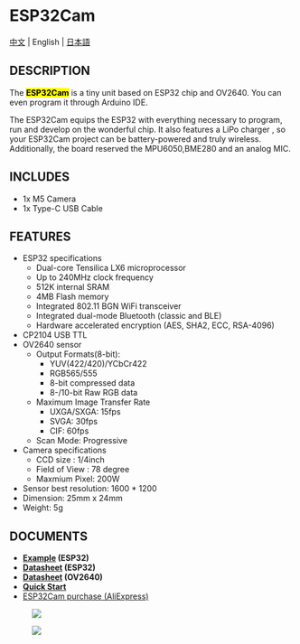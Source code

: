 # ESP32Cam

[中文](/zh_CN/product_documents/units/unit_esp32cam) | English | [日本語](ja/product_documents/units/unit_esp32cam)

## DESCRIPTION

The **<mark>ESP32Cam</mark>** is a tiny unit based on ESP32 chip and OV2640. You can even program it through Arduino IDE.

The ESP32Cam equips the ESP32 with everything necessary to program, run and develop on the wonderful chip. It also features a LiPo charger , so your ESP32Cam project can be battery-powered and truly wireless. Additionally, the board reserved the MPU6050,BME280 and an analog MIC.


## INCLUDES

- 1x M5 Camera
- 1x Type-C USB Cable


## FEATURES

- ESP32 specifications
    + Dual-core Tensilica LX6 microprocessor
    + Up to 240MHz clock frequency
    + 512K internal SRAM
    + 4MB Flash memory
    + Integrated 802.11 BGN WiFi transceiver
    + Integrated dual-mode Bluetooth (classic and BLE)
    + Hardware accelerated encryption (AES, SHA2, ECC, RSA-4096)
- CP2104 USB TTL
- OV2640 sensor
    - Output Formats(8-bit):
        + YUV(422/420)/YCbCr422
        + RGB565/555
        + 8-bit compressed data
        + 8-/10-bit Raw RGB data
    - Maximum Image Transfer Rate
        + UXGA/SXGA: 15fps
        + SVGA: 30fps
        + CIF: 60fps
    - Scan Mode: Progressive
- Camera specifications
    + CCD size : 1/4inch
    + Field of View : 78 degree
    + Maxmium Pixel: 200W
- Sensor best resolution: 1600 * 1200
- Dimension: 25mm x 24mm
- Weight: 5g


## DOCUMENTS

- **[Example](https://github.com/m5stack/esp32-cam-demo/tree/m5cam) (ESP32)**
- **[Datasheet](https://www.espressif.com/sites/default/files/documentation/esp32_datasheet_cn.pdf) (ESP32)**
- **[Datasheet](https://www.uctronics.com/download/cam_module/OV2640DS.pdf) (OV2640)**
- **[Quick Start](/en/quick_start/m5camera/m5camera_quick_start)**
- [ESP32Cam purchase (AliExpress)](https://www.aliexpress.com/store/product/M5Stack-Official-ESP32-Camera-Module-Development-Board-OV2640-Camera-Type-C-Grove-Port-3D-Wifi-Antenna/3226069_32881414545.html)

<figure>
    <img src="assets/img/product_pics/units/esp32cam.jpg">
</figure>

<figure>
    <img src="assets/img/product_pics/units/esp32cam_02.jpg">
</figure>
